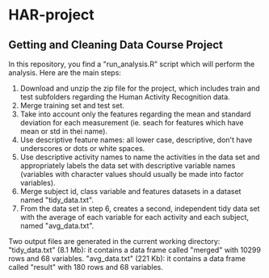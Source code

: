 HAR-project
===========
Getting and Cleaning Data Course Project
----------------------------------------

In this repository, you find a "run_analysis.R" script which will perform the analysis.
Here are the main steps:

1. Download and unzip the zip file for the project, which includes train and test subfolders regarding the Human Activity Recognition data.
2. Merge training set and test set.
3. Take into account only the features regarding the mean and standard deviation for each measurement (ie. seach for features which have mean or std in thei name).
4. Use descriptive feature names: all lower case, descriptive, don't have underscores or dots or white spaces.
5. Use descriptive activity names to name the activities in the data set and appropriately labels the data set with descriptive variable names (variables with character values should usually be made into factor variables).
6. Merge subject id, class variable and features datasets in a dataset named "tidy_data.txt".
7. From the data set in step 6, creates a second, independent tidy data set with the average of each variable for each activity and each subject, named "avg_data.txt".


Two output files are generated in the current working directory:
"tidy_data.txt" (8.1 Mb): it contains a data frame called "merged" with 10299 rows and 68 variables.
"avg_data.txt" (221 Kb): it contains a data frame called "result" with 180 rows and 68 variables.